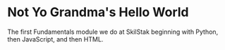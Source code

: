 # Not Yo Grandma's Hello World

The first Fundamentals module we do at SkilStak beginning with Python,
then JavaScript, and then HTML.
